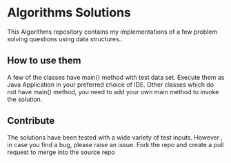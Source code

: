 # Algorithms Solutions

This Algorithms repository contains my implementations of a few problem solving questions using data structures..

## How to use them

A few of the classes have main() method with test data set. Execute them as Java Application in your preferred choice of IDE. Other classes which do not have main() method, you need to add your own main method to invoke the solution.

## Contribute 

The solutions have been tested with a wide variety of test inputs. However , in case you find a bug, please raise an issue. Fork the repo and create a pull request to merge into the source repo